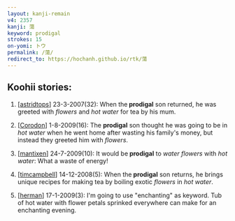 ```yaml
---
layout: kanji-remain
v4: 2357
kanji: 蕩
keyword: prodigal
strokes: 15
on-yomi: トウ
permalink: /蕩/
redirect_to: https://hochanh.github.io/rtk/蕩
---
```


## Koohii stories: 

1) [<a href="http://kanji.koohii.com/profile/astridtops">astridtops</a>] 23-3-2007(32): When the<strong> prodigal</strong> son returned, he was greeted with <em>flowers</em> and <em>hot water</em> for tea by his mum.

2) [<a href="http://kanji.koohii.com/profile/Corodon">Corodon</a>] 1-8-2009(16): The <strong>prodigal</strong> son thought he was going to be in <em>hot water</em> when he went home after wasting his family&#039;s money, but instead they greeted him with <em>flowers</em>.

3) [<a href="http://kanji.koohii.com/profile/mantixen">mantixen</a>] 24-7-2009(10): It would be<strong> prodigal</strong> to <em>water flowers</em> with <em>hot water</em>: What a waste of energy!

4) [<a href="http://kanji.koohii.com/profile/timcampbell">timcampbell</a>] 14-12-2008(5): When the<strong> prodigal</strong> son returns, he brings unique recipes for making tea by boiling exotic <em>flowers</em> in <em>hot water</em>.

5) [<a href="http://kanji.koohii.com/profile/herman">herman</a>] 17-1-2009(3): I&#039;m going to use &quot;enchanting&quot; as keyword. Tub of hot water with flower petals sprinked everywhere can make for an enchanting evening.

